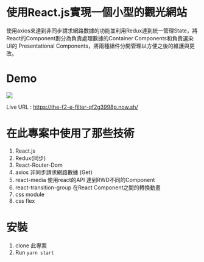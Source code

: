 # 使用React.js實現一個小型的觀光網站
使用axios來達到非同步請求網路數據的功能並利用Redux達到統一管理State，將React的Component劃分為負責處理數據的Container Components和負責選染UI的
Presentational Components，將兩種組件分開管理以方便之後的維護與更改。

# Demo
![](https://ithelp.ithome.com.tw/upload/images/20200630/20124767d63EcKelZi.png)

Live URL : https://the-f2-e-filter-qf2g3998p.now.sh/

# 在此專案中使用了那些技術
1. React.js
2. Redux(同步)
3. React-Router-Dom
4. axios 非同步請求網路數據 (Get)
5. react-media 使用react的API 達到RWD不同的Component
6. react-transition-group 在React Component之間的轉換動畫
7. css module
8. css flex

# 安裝
1. clone 此專案
2. Run `yarn start`
